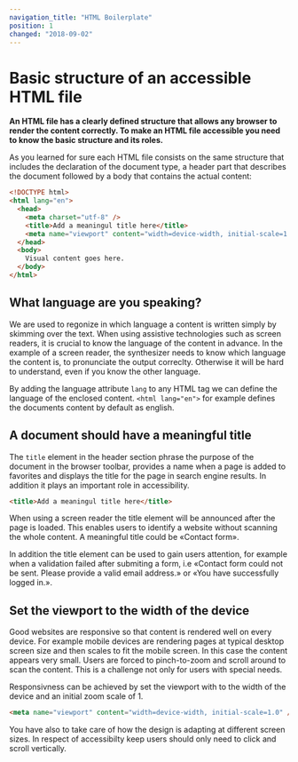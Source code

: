 ```yaml
---
navigation_title: "HTML Boilerplate"
position: 1
changed: "2018-09-02"
---
```


# Basic structure of an accessible HTML file

**An HTML file has a clearly defined structure that allows any browser to render the content correctly. To make an HTML file accessible you need to know the basic structure and its roles.**

As you learned for sure each HTML file consists on the same structure that includes the declaration of the document type, a header part that describes the document followed by a body that contains the actual content:

```html
<!DOCTYPE html>
<html lang="en">
  <head>
    <meta charset="utf-8" />
    <title>Add a meaningul title here</title>
    <meta name="viewport" content="width=device-width, initial-scale=1.0" />
  </head>
  <body>
    Visual content goes here.
  </body>
</html>
```

## What language are you speaking?
We are used to regonize in which language a content is written simply by skimming over the text. When using assistive technologies such as screen readers, it is crucial to know the language of the content in advance. In the example of a screen reader, the synthesizer needs to know which language the content is, to pronunciate the output correclty. Otherwise it will be hard to understand, even if you know the other language.

By adding the language attribute `lang` to any HTML tag we can define the language of the enclosed content. `<html lang="en">` for example defines the documents content by default as english.

## A document should have a meaningful title
The `title` element in the header section phrase the purpose of the document in the browser toolbar, provides a name when a page is added to favorites and displays the title for the page in search engine results. In addition it plays an important role in accessibility.

```html
<title>Add a meaningul title here</title>
```

When using a screen reader the title element will be announced after the page is loaded. This enables users to identify a website  without scanning the whole content. A meaningful title could be «Contact form».

In addition the title element can be used to gain users attention, for example when a validation failed after submiting a form, i.e «Contact form could not be sent. Please provide a valid email address.» or «You have successfully logged in.».

## Set the viewport to the width of the device
Good websites are responsive so that content is rendered well on every device. For example mobile devices are rendering pages at typical desktop screen size and then scales to fit the mobile screen. In this case the content appears very small. Users are forced to pinch-to-zoom and scroll around to scan the content. This is a challenge not only for users with special needs.

Responsivness can be achieved by set the viewport with to the width of the device and an initial zoom scale of 1.

```html
<meta name="viewport" content="width=device-width, initial-scale=1.0" />
```

You have also to take care of how the design is adapting at different screen sizes. In respect of accessibilty keep users should only need to click and scroll vertically.
